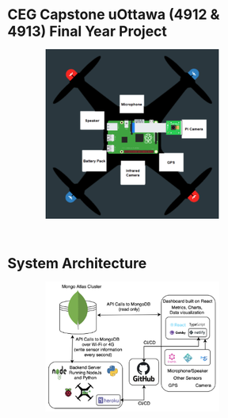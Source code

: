 # CEG Capstone uOttawa (4912 &amp; 4913) Final Year Project

<p align="center">
  <img src="assets/Logo.png?raw=true" width="350" title="Capstone Logo">
</p>

&nbsp;
&nbsp;
&nbsp;

# System Architecture 

<p align="center">
  <img src="assets/SystemArch.png?raw=true" width="350" title="Capstone Logo">
</p>
